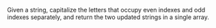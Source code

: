 Given a string, capitalize the letters that occupy even indexes and odd indexes separately, and return the two updated strings in a single array.
